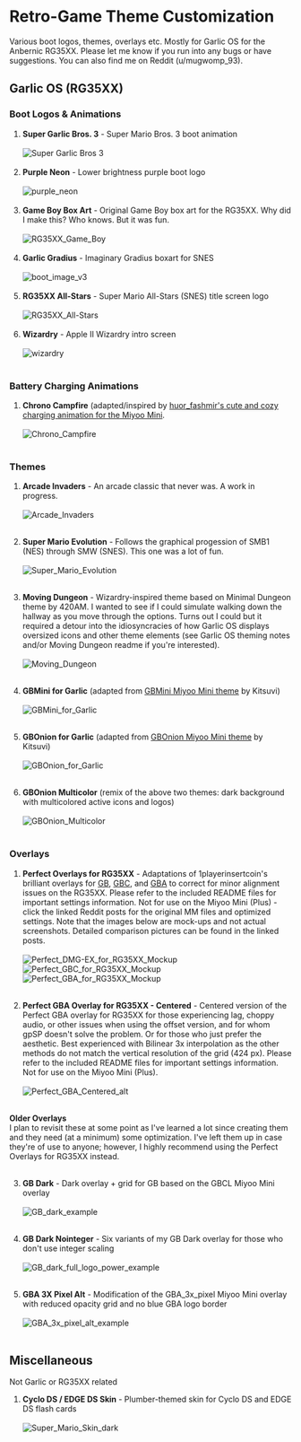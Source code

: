 # Retro-Game Theme Customization

Various boot logos, themes,  overlays etc. Mostly for Garlic OS for the Anbernic RG35XX. Please let me know if you run into any bugs or have suggestions. You can also find me on Reddit (u/mugwomp_93).

## Garlic OS (RG35XX)

### Boot Logos & Animations
1. **Super Garlic Bros. 3** - Super Mario Bros. 3 boot animation<br><br>![Super Garlic Bros 3](https://github.com/mugwomp93/GarlicOS_Customization/assets/143192398/7b224ef7-eb24-4fc4-bcf2-78573f564e0b)<br><br>
5. **Purple Neon** - Lower brightness purple boot logo<br><br>![purple_neon](https://github.com/mugwomp93/GarlicOS_Customization/assets/143192398/fe4c65cc-def1-424d-a75b-456c2c06324e)<br><br>
2. **Game Boy Box Art** - Original Game Boy box art for the RG35XX. Why did I make this? Who knows. But it was fun.<br><br>![RG35XX_Game_Boy](https://github.com/mugwomp93/GarlicOS_Customization/assets/143192398/f181424f-47c1-4447-9a48-bcf07dccdaee)
<br><br>
4. **Garlic Gradius** - Imaginary Gradius boxart for SNES<br><br>![boot_image_v3](https://github.com/mugwomp93/GarlicOS_Customization/assets/143192398/3d016c4a-141c-4352-b5ba-0f5d0a85be85)<br><br>
3. **RG35XX All-Stars** - Super Mario All-Stars (SNES) title screen logo<br><br>![RG35XX_All-Stars](https://github.com/mugwomp93/GarlicOS_Customization/assets/143192398/f76dc2d4-3abb-4296-b6fe-0bd7915aad51)<br><br>
6. **Wizardry** - Apple II Wizardry intro screen<br><br>![wizardry](https://github.com/mugwomp93/GarlicOS_Customization/assets/143192398/2657303a-d315-418f-bd0c-f9b926a3da18)<br><br>


### Battery Charging Animations
1. **Chrono Campfire** (adapted/inspired by [huor_fashmir's cute and cozy charging animation for the Miyoo Mini](https://www.reddit.com/r/MiyooMini/comments/1b19k49/i_made_this_cute_and_simple_chrono_trigger/).<br><br>![Chrono_Campfire](https://github.com/mugwomp93/GarlicOS_Customization/assets/143192398/4491aab3-7087-4445-898d-ac11ca2c5654)<br><br>


### Themes
1. **Arcade Invaders** - An arcade classic that never was. A work in progress.<br><br>![Arcade_Invaders](https://github.com/mugwomp93/GarlicOS_Customization/assets/143192398/f8975270-aee1-48fc-b7c7-1c33255eaa21)<br><br>

2. **Super Mario Evolution** - Follows the graphical progession of SMB1 (NES) through SMW (SNES). This one was a lot of fun.<br><br>![Super_Mario_Evolution](https://github.com/mugwomp93/GarlicOS_Customization/assets/143192398/ce0a4164-03ec-457b-b23a-b3e226dd6509)<br><br>

3. **Moving Dungeon** - Wizardry-inspired theme based on Minimal Dungeon theme by 420AM. I wanted to see if I could simulate walking down the hallway as you move through the options. Turns out I could but it required a detour into the idiosyncracies of how Garlic OS displays oversized icons and other theme elements (see Garlic OS theming notes and/or Moving Dungeon readme if you're interested).<br><br>![Moving_Dungeon](https://github.com/mugwomp93/GarlicOS_Customization/assets/143192398/2350ffc2-c406-4634-9168-2ba6c3c842f3)<br><br>

4. **GBMini for Garlic** (adapted from [GBMini Miyoo Mini theme](https://www.reddit.com/r/MiyooMini/comments/vdxg1a/gbonion_theme_and_customizations/?rdt=57022) by Kitsuvi)<br><br>![GBMini_for_Garlic](https://github.com/mugwomp93/GarlicOS_Customization/assets/143192398/7b175b24-5d18-40d9-971d-49b8819afa52)<br><br>

5. **GBOnion for Garlic** (adapted from [GBOnion Miyoo Mini theme](https://www.reddit.com/r/MiyooMini/comments/vdxg1a/gbonion_theme_and_customizations/?rdt=57022) by Kitsuvi)<br><br>![GBOnion_for_Garlic](https://github.com/mugwomp93/GarlicOS_Customization/assets/143192398/1650fb02-9d23-4497-b53c-093d3740b474)<br><br>

6. **GBOnion Multicolor** (remix of the above two themes: dark background with multicolored active icons and logos)<br><br>![GBOnion_Multicolor](https://github.com/mugwomp93/GarlicOS_Customization/assets/143192398/0e7986cb-33e5-4fa6-adcf-4937ec17f8b4)<br><br>


### Overlays
1. **Perfect Overlays for RG35XX** - Adaptations of 1playerinsertcoin's brilliant overlays for [GB](https://www.reddit.com/r/MiyooMini/comments/18e2o0z/i_remastered_my_game_boy_dmg_overlay/), [GBC](https://www.reddit.com/r/MiyooMini/comments/1857xa7/i_made_a_game_boy_color_overlay/), and [GBA](https://www.reddit.com/r/MiyooMini/comments/18ovuld/i_made_a_game_boy_advance_overlay/?rdt=48158) to correct for minor alignment issues on the RG35XX. Please refer to the included README files for important settings information. Not for use on the Miyoo Mini (Plus) - click the linked Reddit posts for the original MM files and optimized settings. Note that the images below are mock-ups and not actual screenshots. Detailed comparison pictures can be found in the linked posts.<br><br>![Perfect_DMG-EX_for_RG35XX_Mockup](https://github.com/mugwomp93/GarlicOS_Customization/assets/143192398/84cb850a-46c2-4fad-b3d1-faefa2daff20)
<br>![Perfect_GBC_for_RG35XX_Mockup](https://github.com/mugwomp93/GarlicOS_Customization/assets/143192398/993612ec-f6d1-4d12-b33a-72e331b3a982)<br>
![Perfect_GBA_for_RG35XX_Mockup](https://github.com/mugwomp93/GarlicOS_Customization/assets/143192398/76ab1c27-a50d-4e5c-93ce-946ed3cfcaec)
<br><br>

2. **Perfect GBA Overlay for RG35XX - Centered** - Centered version of the Perfect GBA overlay for RG35XX for those experiencing lag, choppy audio, or other issues when using the offset version, and for whom gpSP doesn't solve the problem. Or for those who just prefer the aesthetic. Best experienced with Bilinear 3x interpolation as the other methods do not match the vertical resolution of the grid (424 px). Please refer to the included README files for important settings information. Not for use on the Miyoo Mini (Plus). <br><br>![Perfect_GBA_Centered_alt](https://github.com/mugwomp93/GarlicOS_Customization/assets/143192398/6c51b3c3-628e-4819-b349-2214ba2efda3)
<br><br>

**Older Overlays**<br>I plan to revisit these at some point as I've learned a lot since creating them and they need (at a minimum) some optimization. I've left them up in case they're of use to anyone; however, I highly recommend using the Perfect Overlays for RG35XX instead.<br><br>

3. **GB Dark** - Dark overlay + grid for GB based on the GBCL Miyoo Mini overlay<br><br>![GB_dark_example](https://github.com/mugwomp93/GarlicOS_Customization/assets/143192398/6cb58cb8-5c67-4b56-862c-485d28f4fcc5)<br><br>

4. **GB Dark Nointeger** - Six variants of my GB Dark overlay for those who don't use integer scaling<br><br>![GB_dark_full_logo_power_example](https://github.com/mugwomp93/GarlicOS_Customization/assets/143192398/fba81488-fa17-4f33-835b-3bb053befd57)<br><br>

5. **GBA 3X Pixel Alt** - Modification of the GBA_3x_pixel Miyoo Mini overlay with reduced opacity grid and no blue GBA logo border<br><br>![GBA_3x_pixel_alt_example](https://github.com/mugwomp93/GarlicOS_Customization/assets/143192398/72857307-e831-4688-a2b9-0631a176f0b6)<br><br>


## Miscellaneous
Not Garlic or RG35XX related
1. **Cyclo DS / EDGE DS Skin** - Plumber-themed skin for Cyclo DS and EDGE DS flash cards<br><br>![Super_Mario_Skin_dark](https://github.com/mugwomp93/GarlicOS_Customization/assets/143192398/1db6afd7-d132-4443-a259-160776dd9d89)
<br><br>
